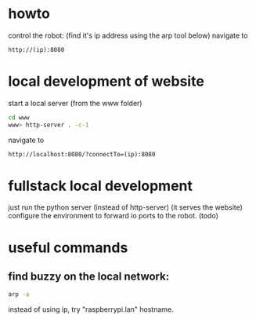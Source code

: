 # howto

control the robot:
(find it's ip address using the arp tool below)
navigate to
```txt
http://(ip):8080
```

# local development of website
start a local server (from the www folder)

```sh
cd www
www> http-server . -c-1
```


navigate to 
```txt
http://localhost:8080/?connectTo=(ip):8080
```

# fullstack local development
just run the python server (instead of http-server) (it serves the website)
configure the environment to forward io ports to the robot.
(todo)

# useful commands

## find buzzy on the local network:
```sh 
arp -a
```

instead of using ip, try
"raspberrypi.lan" hostname.
